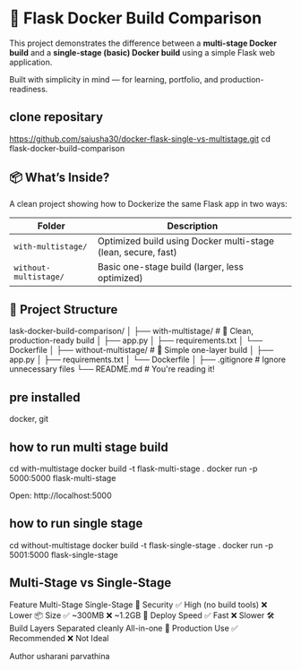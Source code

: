 # 🐳 Flask Docker Build Comparison

This project demonstrates the difference between a **multi-stage Docker build** and a **single-stage (basic) Docker build** using a simple Flask web application.

Built with simplicity in mind — for learning, portfolio, and production-readiness.

## clone repositary
https://github.com/saiusha30/docker-flask-single-vs-multistage.git
cd flask-docker-build-comparison

## 📦 What’s Inside?

A clean project showing how to Dockerize the same Flask app in two ways:

| Folder             | Description                                   |
|--------------------|-----------------------------------------------|
| `with-multistage/` | Optimized build using Docker multi-stage (lean, secure, fast) |
| `without-multistage/` | Basic one-stage build (larger, less optimized)      |



## 🧱 Project Structure

lask-docker-build-comparison/ │ ├── with-multistage/ # 🚀 Clean, production-ready build │ ├── app.py │ ├── requirements.txt │ └── Dockerfile │ ├── without-multistage/ # 🧪 Simple one-layer build │ ├── app.py │ ├── requirements.txt │ └── Dockerfile │ ├── .gitignore # Ignore unnecessary files └── README.md # You're reading it!



## pre installed
docker,
git

## how to run multi stage build
cd with-multistage
docker build -t flask-multi-stage .
docker run -p 5000:5000 flask-multi-stage

Open: http://localhost:5000

## how to run single stage

cd without-multistage
docker build -t flask-single-stage .
docker run -p 5001:5000 flask-single-stage

## Multi-Stage vs Single-Stage
Feature	Multi-Stage	Single-Stage
🔐 Security	✅ High (no build tools)	❌ Lower
📦 Size	✅ ~300MB	❌ ~1.2GB
🚀 Deploy Speed	✅ Fast	❌ Slower
🛠 Build Layers	Separated cleanly	All-in-one
💼 Production Use	✅ Recommended	❌ Not Ideal

 Author
usharani parvathina



